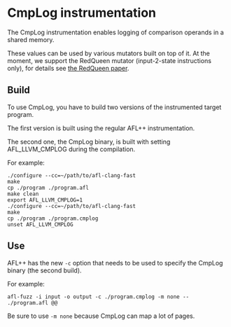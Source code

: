 # CmpLog instrumentation

The CmpLog instrumentation enables logging of comparison operands in a shared
memory.

These values can be used by various mutators built on top of it. At the moment,
we support the RedQueen mutator (input-2-state instructions only), for details
see
[the RedQueen paper](https://www.syssec.ruhr-uni-bochum.de/media/emma/veroeffentlichungen/2018/12/17/NDSS19-Redqueen.pdf).

## Build

To use CmpLog, you have to build two versions of the instrumented target
program.

The first version is built using the regular AFL++ instrumentation.

The second one, the CmpLog binary, is built with setting AFL_LLVM_CMPLOG during
the compilation.

For example:

```
./configure --cc=~/path/to/afl-clang-fast
make
cp ./program ./program.afl
make clean
export AFL_LLVM_CMPLOG=1
./configure --cc=~/path/to/afl-clang-fast
make
cp ./program ./program.cmplog
unset AFL_LLVM_CMPLOG
```

## Use

AFL++ has the new `-c` option that needs to be used to specify the CmpLog binary
(the second build).

For example:

```
afl-fuzz -i input -o output -c ./program.cmplog -m none -- ./program.afl @@
```

Be sure to use `-m none` because CmpLog can map a lot of pages.